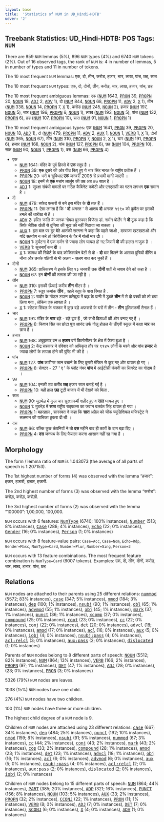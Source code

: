 ```yaml
---
layout: base
title:  'Statistics of NUM in UD_Hindi-HDTB'
udver: '2'
---
```


## Treebank Statistics: UD_Hindi-HDTB: POS Tags: `NUM`

There are 859 `NUM` lemmas (5%), 896 `NUM` types (4%) and 6740 `NUM` tokens (2%).
Out of 16 observed tags, the rank of `NUM` is: 4 in number of lemmas, 5 in number of types and 11 in number of tokens.

The 10 most frequent `NUM` lemmas: एक, दो, तीन, करोड, हजार, चार, लाख, पांच, छह, सात

The 10 most frequent `NUM` types:  एक, दो, दोनों, तीन, करोड़, चार, लाख, हजार, पांच, छह

The 10 most frequent ambiguous lemmas: एक (<tt><a href="hi_hdtb-pos-NUM.html">NUM</a></tt> 1643, <tt><a href="hi_hdtb-pos-PRON.html">PRON</a></tt> 39, <tt><a href="hi_hdtb-pos-PROPN.html">PROPN</a></tt> 20, <tt><a href="hi_hdtb-pos-NOUN.html">NOUN</a></tt> 18, <tt><a href="hi_hdtb-pos-ADJ.html">ADJ</a></tt> 2, <tt><a href="hi_hdtb-pos-ADV.html">ADV</a></tt> 1), दो (<tt><a href="hi_hdtb-pos-NUM.html">NUM</a></tt> 844, <tt><a href="hi_hdtb-pos-NOUN.html">NOUN</a></tt> 68, <tt><a href="hi_hdtb-pos-PROPN.html">PROPN</a></tt> 11, <tt><a href="hi_hdtb-pos-ADV.html">ADV</a></tt> 2, <tt><a href="hi_hdtb-pos-X.html">X</a></tt> 1), तीन (<tt><a href="hi_hdtb-pos-NUM.html">NUM</a></tt> 338, <tt><a href="hi_hdtb-pos-NOUN.html">NOUN</a></tt> 14, <tt><a href="hi_hdtb-pos-PROPN.html">PROPN</a></tt> 7, <tt><a href="hi_hdtb-pos-X.html">X</a></tt> 1), करोड (<tt><a href="hi_hdtb-pos-NUM.html">NUM</a></tt> 245, <tt><a href="hi_hdtb-pos-NOUN.html">NOUN</a></tt> 2), हजार (<tt><a href="hi_hdtb-pos-NUM.html">NUM</a></tt> 197, <tt><a href="hi_hdtb-pos-NOUN.html">NOUN</a></tt> 5), चार (<tt><a href="hi_hdtb-pos-NUM.html">NUM</a></tt> 196, <tt><a href="hi_hdtb-pos-PROPN.html">PROPN</a></tt> 6, <tt><a href="hi_hdtb-pos-NOUN.html">NOUN</a></tt> 1), लाख (<tt><a href="hi_hdtb-pos-NUM.html">NUM</a></tt> 193, <tt><a href="hi_hdtb-pos-NOUN.html">NOUN</a></tt> 5), पांच (<tt><a href="hi_hdtb-pos-NUM.html">NUM</a></tt> 132, <tt><a href="hi_hdtb-pos-PROPN.html">PROPN</a></tt> 6), छह (<tt><a href="hi_hdtb-pos-NUM.html">NUM</a></tt> 107, <tt><a href="hi_hdtb-pos-PROPN.html">PROPN</a></tt> 10), सात (<tt><a href="hi_hdtb-pos-NUM.html">NUM</a></tt> 91, <tt><a href="hi_hdtb-pos-NOUN.html">NOUN</a></tt> 1, <tt><a href="hi_hdtb-pos-PROPN.html">PROPN</a></tt> 1)

The 10 most frequent ambiguous types:  एक (<tt><a href="hi_hdtb-pos-NUM.html">NUM</a></tt> 1641, <tt><a href="hi_hdtb-pos-PRON.html">PRON</a></tt> 39, <tt><a href="hi_hdtb-pos-PROPN.html">PROPN</a></tt> 20, <tt><a href="hi_hdtb-pos-NOUN.html">NOUN</a></tt> 18, <tt><a href="hi_hdtb-pos-ADJ.html">ADJ</a></tt> 1), दो (<tt><a href="hi_hdtb-pos-NUM.html">NUM</a></tt> 479, <tt><a href="hi_hdtb-pos-PROPN.html">PROPN</a></tt> 11, <tt><a href="hi_hdtb-pos-ADV.html">ADV</a></tt> 2, <tt><a href="hi_hdtb-pos-AUX.html">AUX</a></tt> 1, <tt><a href="hi_hdtb-pos-NOUN.html">NOUN</a></tt> 1, <tt><a href="hi_hdtb-pos-VERB.html">VERB</a></tt> 1, <tt><a href="hi_hdtb-pos-X.html">X</a></tt> 1), दोनों (<tt><a href="hi_hdtb-pos-NUM.html">NUM</a></tt> 365, <tt><a href="hi_hdtb-pos-NOUN.html">NOUN</a></tt> 67), तीन (<tt><a href="hi_hdtb-pos-NUM.html">NUM</a></tt> 310, <tt><a href="hi_hdtb-pos-PROPN.html">PROPN</a></tt> 7, <tt><a href="hi_hdtb-pos-NOUN.html">NOUN</a></tt> 2, <tt><a href="hi_hdtb-pos-X.html">X</a></tt> 1), चार (<tt><a href="hi_hdtb-pos-NUM.html">NUM</a></tt> 191, <tt><a href="hi_hdtb-pos-PROPN.html">PROPN</a></tt> 6), हजार (<tt><a href="hi_hdtb-pos-NUM.html">NUM</a></tt> 168, <tt><a href="hi_hdtb-pos-NOUN.html">NOUN</a></tt> 2), पांच (<tt><a href="hi_hdtb-pos-NUM.html">NUM</a></tt> 127, <tt><a href="hi_hdtb-pos-PROPN.html">PROPN</a></tt> 6), छह (<tt><a href="hi_hdtb-pos-NUM.html">NUM</a></tt> 104, <tt><a href="hi_hdtb-pos-PROPN.html">PROPN</a></tt> 10), सात (<tt><a href="hi_hdtb-pos-NUM.html">NUM</a></tt> 90, <tt><a href="hi_hdtb-pos-NOUN.html">NOUN</a></tt> 1, <tt><a href="hi_hdtb-pos-PROPN.html">PROPN</a></tt> 1), दस (<tt><a href="hi_hdtb-pos-NUM.html">NUM</a></tt> 66, <tt><a href="hi_hdtb-pos-PROPN.html">PROPN</a></tt> 4)


* एक
  * <tt><a href="hi_hdtb-pos-NUM.html">NUM</a></tt> 1641: मंदिर के पूर्व हिस्‍से में <b>एक</b> स्‍तूप है ।
  * <tt><a href="hi_hdtb-pos-PRON.html">PRON</a></tt> 39: <b>एक</b> दूसरे की ओर पीठ किए हुए ये चार सिंह भारत के राष्ट्रीय प्रतीक हैं ।
  * <tt><a href="hi_hdtb-pos-PROPN.html">PROPN</a></tt> 20: भत्ते व सुविधाएं <b>एक</b> जनवरी 2005 से प्रभावी मानी जाएंगी ।
  * <tt><a href="hi_hdtb-pos-NOUN.html">NOUN</a></tt> 18: इनमें से <b>एक</b> मचांग लालुंग की उम्र अब ७७ साल है ।
  * <tt><a href="hi_hdtb-pos-ADJ.html">ADJ</a></tt> 1: सुरक्षा संबंधी मामलों पर गठित कैबिनेट कमेटी और एनएससी का गठन लगभग <b>एक</b> समान है ।
* दो
  * <tt><a href="hi_hdtb-pos-NUM.html">NUM</a></tt> 479: सफेद पत्‍थरों से बने इस मंदिर के <b>दो</b> तल हैं ।
  * <tt><a href="hi_hdtb-pos-PROPN.html">PROPN</a></tt> 11: ऐसा लगता है कि ' <b>दो</b> अगस्त ' से आशय <b>दो</b> अगस्त १९९० को कुवैत पर इराकी हमले की तारीख से है ।
  * <tt><a href="hi_hdtb-pos-ADV.html">ADV</a></tt> 2: हरित क्रांति के जनक नोबल पुरस्कार विजेता डॉ. नार्मन बोर्लेग ने <b>दो</b> टूक कहा है कि सिर्फ जैविक खेती से दुनिया की भूख को नहीं मिटाया जा सकता ।
  * <tt><a href="hi_hdtb-pos-AUX.html">AUX</a></tt> 1: इस बात पर दूर बैठे आतंकी सरगना ने कहा कि पहले जाओ , दरवाजा खटखटाओ और यदि सहयोग न करे तो सिविलियन के पैर में गोली मार <b>दो</b> ।
  * <tt><a href="hi_hdtb-pos-NOUN.html">NOUN</a></tt> 1: दुर्घटना में एक दर्जन से ज्यादा लोग घायल हो गए जिसमें <b>दो</b> की हालत नाजुक है ।
  * <tt><a href="hi_hdtb-pos-VERB.html">VERB</a></tt> 1: सूचनाएँ कम <b>दो</b> ।
  * <tt><a href="hi_hdtb-pos-X.html">X</a></tt> 1: कामथ की रिपोर्ट के बाद कोकिलाबेन बेटों से दो - <b>दो</b> बार मिलने के अलावा पुत्रियों दीप्ति व नीना और उनके पतियों से भी अलग - अलग बात कर चुकी हैं ।
* दोनों
  * <tt><a href="hi_hdtb-pos-NUM.html">NUM</a></tt> 365: प्राधिकरण ने इसके लिए १३ जनवरी तक <b>दोनों</b> पक्षों से जवाब देने को कहा है ।
  * <tt><a href="hi_hdtb-pos-NOUN.html">NOUN</a></tt> 67: इन <b>दोनों</b> की तलाश की जा रही है ।
* तीन
  * <tt><a href="hi_hdtb-pos-NUM.html">NUM</a></tt> 310: इसकी ऊँचाई करीब <b>तीन</b> मीटर है ।
  * <tt><a href="hi_hdtb-pos-PROPN.html">PROPN</a></tt> 7: स्तूप क्रमांक <b>तीन</b> , पहले स्तूप के पास स्थित है .
  * <tt><a href="hi_hdtb-pos-NOUN.html">NOUN</a></tt> 2: रादौर के मॉडल टाउन करेहड़ा में बाढ़ के पानी में डूबते <b>तीन</b> में से दो बच्चों को तो बचा लिया गया , लेकिन एक लापता है ।
  * <tt><a href="hi_hdtb-pos-X.html">X</a></tt> 1: स्टेटस सिंबल के चक्कर में कुछ बड़े अफसरों के घरों में तीन - <b>तीन</b> पुलिसकर्मी तैनात हैं ।
* चार
  * <tt><a href="hi_hdtb-pos-NUM.html">NUM</a></tt> 191: मंदिर के <b>चार</b> बड़े - बड़े द्वार हैं , जो सभी दिशाओं की ओर बनाए गए हैं ।
  * <tt><a href="hi_hdtb-pos-PROPN.html">PROPN</a></tt> 6: किशन सिंह का छोटा पुत्र आनंद उर्फ गोलू होडल के डीएवी स्कूल में कक्षा <b>चार</b> का छात्र है ।
* हजार
  * <tt><a href="hi_hdtb-pos-NUM.html">NUM</a></tt> 168: अबुझमाद वन 6 <b>हजार</b> वर्ग किलोमीटर के क्षेत्र में फैला हुआ है ।
  * <tt><a href="hi_hdtb-pos-NOUN.html">NOUN</a></tt> 2: केंद्र सरकार ने रविवार को अधिकृत तौर पर ९१४५ लोगों के मरने और पांच <b>हजार</b> से ज्यादा लोगों के लापता होने की पुष्टि भी की है ।
* पांच
  * <tt><a href="hi_hdtb-pos-NUM.html">NUM</a></tt> 127: <b>पांच</b> कारीगर जान बचाने के लिए दूसरी मंजिल से कूद गए और घायल हो गए ।
  * <tt><a href="hi_hdtb-pos-PROPN.html">PROPN</a></tt> 6: सेक्टर - 27 ' ए ' के प्लॉट नंबर <b>पांच</b> में आईटीसी कंपनी का सिगरेट का गोदाम है ।
* छह
  * <tt><a href="hi_hdtb-pos-NUM.html">NUM</a></tt> 104: इनकी उम्र करीब <b>छह</b> हजार साल बताई गई है ।
  * <tt><a href="hi_hdtb-pos-PROPN.html">PROPN</a></tt> 10: यही हाल <b>छह</b> टूटी बाजार में भी देखने को मिला .
* सात
  * <tt><a href="hi_hdtb-pos-NUM.html">NUM</a></tt> 90: मुठभेड़ में कुल चार सुरक्षाकर्मी शहीद हुए व <b>सात</b> घायल हुए ।
  * <tt><a href="hi_hdtb-pos-NOUN.html">NOUN</a></tt> 1: मुठभेड़ में <b>सात</b> राष्ट्रीय राइफल्स का जवान बलवंत सिंह घायल हो गया ।
  * <tt><a href="hi_hdtb-pos-PROPN.html">PROPN</a></tt> 1: बहरहाल , सारस्वत ने कहा कि <b>सात</b> अप्रैल को चीफ ज्यूडिशियल मजिस्ट्रेट ने सलमान की याचिका ठुकरा दी थी ।
* दस
  * <tt><a href="hi_hdtb-pos-NUM.html">NUM</a></tt> 66: बल्कि कुछ कंपनियों ने तो <b>दस</b> महीने बाद ही कारों के दाम बढ़ा दिए ।
  * <tt><a href="hi_hdtb-pos-PROPN.html">PROPN</a></tt> 4: <b>दस</b> जनपथ के लिए फैसला करना आसान नहीं रह गया है ।

## Morphology

The form / lemma ratio of `NUM` is 1.043073 (the average of all parts of speech is 1.207153).

The 1st highest number of forms (4) was observed with the lemma “हजार”: हजार, हजारों, हज़ार, हज़ारों.

The 2nd highest number of forms (3) was observed with the lemma “करोड”: करोड़, करोड़, करोड़ों.

The 3rd highest number of forms (2) was observed with the lemma “100000”: 1,00,000, 100,000.

`NUM` occurs with 6 features: <tt><a href="hi_hdtb-feat-NumType.html">NumType</a></tt> (6740; 100% instances), <tt><a href="hi_hdtb-feat-Number.html">Number</a></tt> (513; 8% instances), <tt><a href="hi_hdtb-feat-Case.html">Case</a></tt> (288; 4% instances), <tt><a href="hi_hdtb-feat-Echo.html">Echo</a></tt> (22; 0% instances), <tt><a href="hi_hdtb-feat-Gender.html">Gender</a></tt> (16; 0% instances), <tt><a href="hi_hdtb-feat-Person.html">Person</a></tt> (1; 0% instances)

`NUM` occurs with 8 feature-value pairs: `Case=Acc`, `Case=Nom`, `Echo=Rdp`, `Gender=Masc`, `NumType=Card`, `Number=Plur`, `Number=Sing`, `Person=3`

`NUM` occurs with 13 feature combinations.
The most frequent feature combination is `NumType=Card` (6007 tokens).
Examples: एक, दो, तीन, दोनों, करोड़, चार, लाख, हजार, पांच, छह


## Relations

`NUM` nodes are attached to their parents using 25 different relations: <tt><a href="hi_hdtb-dep-nummod.html">nummod</a></tt> (5572; 83% instances), <tt><a href="hi_hdtb-dep-case.html">case</a></tt> (347; 5% instances), <tt><a href="hi_hdtb-dep-nmod.html">nmod</a></tt> (184; 3% instances), <tt><a href="hi_hdtb-dep-dep.html">dep</a></tt> (100; 1% instances), <tt><a href="hi_hdtb-dep-nsubj.html">nsubj</a></tt> (90; 1% instances), <tt><a href="hi_hdtb-dep-obl.html">obl</a></tt> (65; 1% instances), <tt><a href="hi_hdtb-dep-advmod.html">advmod</a></tt> (55; 1% instances), <tt><a href="hi_hdtb-dep-obj.html">obj</a></tt> (45; 1% instances), <tt><a href="hi_hdtb-dep-mark.html">mark</a></tt> (37; 1% instances), <tt><a href="hi_hdtb-dep-punct.html">punct</a></tt> (36; 1% instances), <tt><a href="hi_hdtb-dep-xcomp.html">xcomp</a></tt> (27; 0% instances), <tt><a href="hi_hdtb-dep-compound.html">compound</a></tt> (25; 0% instances), <tt><a href="hi_hdtb-dep-root.html">root</a></tt> (23; 0% instances), <tt><a href="hi_hdtb-dep-cc.html">cc</a></tt> (22; 0% instances), <tt><a href="hi_hdtb-dep-conj.html">conj</a></tt> (22; 0% instances), <tt><a href="hi_hdtb-dep-det.html">det</a></tt> (20; 0% instances), <tt><a href="hi_hdtb-dep-advcl.html">advcl</a></tt> (18; 0% instances), <tt><a href="hi_hdtb-dep-amod.html">amod</a></tt> (17; 0% instances), <tt><a href="hi_hdtb-dep-acl.html">acl</a></tt> (16; 0% instances), <tt><a href="hi_hdtb-dep-aux.html">aux</a></tt> (5; 0% instances), <tt><a href="hi_hdtb-dep-iobj.html">iobj</a></tt> (4; 0% instances), <tt><a href="hi_hdtb-dep-nsubj-pass.html">nsubj:pass</a></tt> (4; 0% instances), <tt><a href="hi_hdtb-dep-acl-relcl.html">acl:relcl</a></tt> (3; 0% instances), <tt><a href="hi_hdtb-dep-aux-pass.html">aux:pass</a></tt> (2; 0% instances), <tt><a href="hi_hdtb-dep-dislocated.html">dislocated</a></tt> (1; 0% instances)

Parents of `NUM` nodes belong to 8 different parts of speech: <tt><a href="hi_hdtb-pos-NOUN.html">NOUN</a></tt> (5512; 82% instances), <tt><a href="hi_hdtb-pos-NUM.html">NUM</a></tt> (864; 13% instances), <tt><a href="hi_hdtb-pos-VERB.html">VERB</a></tt> (166; 2% instances), <tt><a href="hi_hdtb-pos-PROPN.html">PROPN</a></tt> (97; 1% instances), <tt><a href="hi_hdtb-pos-DET.html">DET</a></tt> (47; 1% instances), <tt><a href="hi_hdtb-pos-ADJ.html">ADJ</a></tt> (28; 0% instances),  (23; 0% instances), <tt><a href="hi_hdtb-pos-PRON.html">PRON</a></tt> (3; 0% instances)

5326 (79%) `NUM` nodes are leaves.

1038 (15%) `NUM` nodes have one child.

276 (4%) `NUM` nodes have two children.

100 (1%) `NUM` nodes have three or more children.

The highest child degree of a `NUM` node is 9.

Children of `NUM` nodes are attached using 23 different relations: <tt><a href="hi_hdtb-dep-case.html">case</a></tt> (667; 34% instances), <tt><a href="hi_hdtb-dep-dep.html">dep</a></tt> (484; 25% instances), <tt><a href="hi_hdtb-dep-punct.html">punct</a></tt> (192; 10% instances), <tt><a href="hi_hdtb-dep-nmod.html">nmod</a></tt> (159; 8% instances), <tt><a href="hi_hdtb-dep-nsubj.html">nsubj</a></tt> (91; 5% instances), <tt><a href="hi_hdtb-dep-nummod.html">nummod</a></tt> (67; 3% instances), <tt><a href="hi_hdtb-dep-cc.html">cc</a></tt> (44; 2% instances), <tt><a href="hi_hdtb-dep-conj.html">conj</a></tt> (43; 2% instances), <tt><a href="hi_hdtb-dep-mark.html">mark</a></tt> (43; 2% instances), <tt><a href="hi_hdtb-dep-cop.html">cop</a></tt> (33; 2% instances), <tt><a href="hi_hdtb-dep-compound.html">compound</a></tt> (28; 1% instances), <tt><a href="hi_hdtb-dep-amod.html">amod</a></tt> (23; 1% instances), <tt><a href="hi_hdtb-dep-det.html">det</a></tt> (23; 1% instances), <tt><a href="hi_hdtb-dep-advcl.html">advcl</a></tt> (18; 1% instances), <tt><a href="hi_hdtb-dep-obj.html">obj</a></tt> (16; 1% instances), <tt><a href="hi_hdtb-dep-acl.html">acl</a></tt> (6; 0% instances), <tt><a href="hi_hdtb-dep-advmod.html">advmod</a></tt> (6; 0% instances), <tt><a href="hi_hdtb-dep-aux.html">aux</a></tt> (5; 0% instances), <tt><a href="hi_hdtb-dep-nsubj-pass.html">nsubj:pass</a></tt> (4; 0% instances), <tt><a href="hi_hdtb-dep-acl-relcl.html">acl:relcl</a></tt> (2; 0% instances), <tt><a href="hi_hdtb-dep-aux-pass.html">aux:pass</a></tt> (2; 0% instances), <tt><a href="hi_hdtb-dep-dislocated.html">dislocated</a></tt> (2; 0% instances), <tt><a href="hi_hdtb-dep-iobj.html">iobj</a></tt> (2; 0% instances)

Children of `NUM` nodes belong to 15 different parts of speech: <tt><a href="hi_hdtb-pos-NUM.html">NUM</a></tt> (864; 44% instances), <tt><a href="hi_hdtb-pos-PART.html">PART</a></tt> (385; 20% instances), <tt><a href="hi_hdtb-pos-ADP.html">ADP</a></tt> (321; 16% instances), <tt><a href="hi_hdtb-pos-PUNCT.html">PUNCT</a></tt> (156; 8% instances), <tt><a href="hi_hdtb-pos-NOUN.html">NOUN</a></tt> (103; 5% instances), <tt><a href="hi_hdtb-pos-AUX.html">AUX</a></tt> (33; 2% instances), <tt><a href="hi_hdtb-pos-PROPN.html">PROPN</a></tt> (32; 2% instances), <tt><a href="hi_hdtb-pos-CCONJ.html">CCONJ</a></tt> (22; 1% instances), <tt><a href="hi_hdtb-pos-PRON.html">PRON</a></tt> (11; 1% instances), <tt><a href="hi_hdtb-pos-VERB.html">VERB</a></tt> (8; 0% instances), <tt><a href="hi_hdtb-pos-ADJ.html">ADJ</a></tt> (7; 0% instances), <tt><a href="hi_hdtb-pos-DET.html">DET</a></tt> (7; 0% instances), <tt><a href="hi_hdtb-pos-SCONJ.html">SCONJ</a></tt> (6; 0% instances), <tt><a href="hi_hdtb-pos-X.html">X</a></tt> (4; 0% instances), <tt><a href="hi_hdtb-pos-ADV.html">ADV</a></tt> (1; 0% instances)

